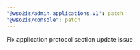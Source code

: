 ```yaml
---
"@wso2is/admin.applications.v1": patch
"@wso2is/console": patch
---
```


Fix application protocol section update issue

